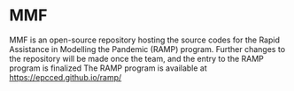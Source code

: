 # MMF
MMF is an open-source repository hosting the source codes for the Rapid Assistance in Modelling the Pandemic (RAMP) program. Further changes to the repository will be made once the team, and the entry to the RAMP program is finalized
The RAMP program is available at https://epcced.github.io/ramp/
